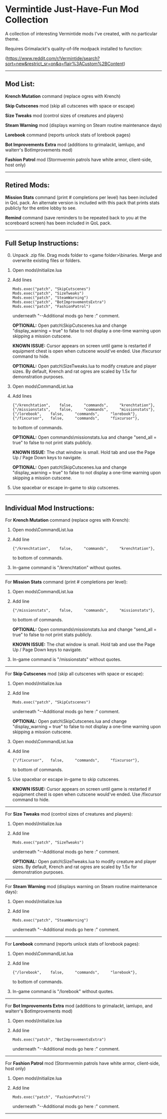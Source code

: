 # Vermintide Just-Have-Fun Mod Collection
A collection of interesting Vermintide mods I've created, with no particular theme. 

Requires Grimalackt's quality-of-life modpack installed to function:

(https://www.reddit.com/r/Vermintide/search?sort=new&restrict_sr=on&q=flair%3ACustom%2BContent) 

----------------------------------------------------------------
Mod List:
----------------------------------------------------------------

**Krench Mutation** command (replace ogres with Krench) 

**Skip Cutscenes** mod (skip all cutscenes with space or escape)  

**Size Tweaks** mod (control sizes of creatures and players)  

**Steam Warning** mod (displays warning on Steam routine maintenance days)  

**Lorebook** command (reports unlock stats of lorebook pages)

**Bot Improvements Extra** mod (additions to grimalackt, iamlupo, and walterr's BotImprovements mod)

**Fashion Patrol** mod (Stormvermin patrols have white armor, client-side, host only)


----------------------------------------------------------------
Retired Mods:
----------------------------------------------------------------

**Mission Stats** command (print # completions per level) has been included in QoL pack. An alternate version is included with this pack that prints stats publicly for the entire lobby to see. 

**Remind** command (save reminders to be repeated back to you at the scoreboard screen) has been included in QoL pack.


----------------------------------------------------------------
Full Setup Instructions:
----------------------------------------------------------------

0.	Unpack .zip file. Drag mods folder to \<game folder\>\binaries. Merge and overwrite existing files or folders.

1.	Open mods\Initialize.lua

2.	Add lines 

		Mods.exec("patch", "SkipCutscenes")
		Mods.exec("patch", "SizeTweaks")
		Mods.exec("patch", "SteamWarning")
		Mods.exec("patch", "BotImprovementsExtra")
		Mods.exec("patch", "FashionPatrol")
    
	underneath "--Additional mods go here :" comment.

    **OPTIONAL:**   Open patch\SkipCutscenes.lua and change "display_warning = true" to false to not display a one-time warning upon skipping a mission cutscene.
	
	**KNOWN ISSUE:**   Cursor appears on screen until game is restarted if equipment chest is open when cutscene would've ended. Use /fixcursor command to hide.
	
    **OPTIONAL:**   Open patch\SizeTweaks.lua to modify creature and player sizes. By default, Krench and rat ogres are scaled by 1.5x for demonstration purposes.
	
3.	Open mods\CommandList.lua

4.	Add lines

		{"/krenchtation",	 false, 	"commands", 	"krenchtation"},
		{"/missionstats",	 false, 	"commands", 	"missionstats"},
		{"/lorebook",	 false, 	"commands", 	"lorebook"},
		{"/fixcursor",	 false, 	"commands", 	"fixcursor"},
    
	to bottom of commands.
	
    **OPTIONAL:**   Open commands\missionstats.lua and change "send_all = true" to false to not print stats publicly.
    
    **KNOWN ISSUE:**  The chat window is small. Hold tab and use the Page Up / Page Down keys to navigate.
	
    **OPTIONAL:**   Open patch\SkipCutscenes.lua and change "display_warning = true" to false to not display a one-time warning upon skipping a mission cutscene.
	
5.	Use spacebar or escape in-game to skip cutscenes.



----------------------------------------------------------------
Individual Mod Instructions:
----------------------------------------------------------------

For **Krench Mutation** command (replace ogres with Krench):

1.	Open mods\CommandList.lua

2.	Add line 

		{"/krenchtation",	 false, 	"commands", 	"krenchtation"},
    
	to bottom of commands.
	
3.	In-game command is "/krenchtation" without quotes.

----------------------------------------------------------------

For **Mission Stats** command (print # completions per level):

1.	Open mods\CommandList.lua

2.	Add line 

		{"/missionstats",	 false, 	"commands", 	"missionstats"},
    
	to bottom of commands.

    **OPTIONAL:**   Open commands\missionstats.lua and change "send_all = true" to false to not print stats publicly.
    
    **KNOWN ISSUE:**  The chat window is small. Hold tab and use the Page Up / Page Down keys to navigate.
	
3.	In-game command is "/missionstats" without quotes.

----------------------------------------------------------------

For **Skip Cutscenes** mod (skip all cutscenes with space or escape):

1.	Open mods\Initialize.lua

2.	Add line 

		Mods.exec("patch", "SkipCutscenes")
    
	underneath "--Additional mods go here :" comment.

    **OPTIONAL:**   Open patch\SkipCutscenes.lua and change "display_warning = true" to false to not display a one-time warning upon skipping a mission cutscene.
	
3.	Open mods\CommandList.lua

4.	Add line 

		{"/fixcursor",	 false, 	"commands", 	"fixcursor"},
    
	to bottom of commands.
	
5.	Use spacebar or escape in-game to skip cutscenes.

    **KNOWN ISSUE:**   Cursor appears on screen until game is restarted if equipment chest is open when cutscene would've ended. Use /fixcursor command to hide.
	
----------------------------------------------------------------

For **Size Tweaks** mod (control sizes of creatures and players):

1.	Open mods\Initialize.lua

2.	Add line 

		Mods.exec("patch", "SizeTweaks")
    
	underneath "--Additional mods go here :" comment.

    **OPTIONAL:**   Open patch\SizeTweaks.lua to modify creature and player sizes. By default, Krench and rat ogres are scaled by 1.5x for demonstration purposes.

----------------------------------------------------------------

For **Steam Warning** mod (displays warning on Steam routine maintenance days):

1.	Open mods\Initialize.lua

2.	Add line 

		Mods.exec("patch", "SteamWarning")
    
	underneath "--Additional mods go here :" comment.

----------------------------------------------------------------

For **Lorebook** command (reports unlock stats of lorebook pages):

1.	Open mods\CommandList.lua

2.	Add line 

		{"/lorebook",	 false, 	"commands", 	"lorebook"},
    
	to bottom of commands.
	
3.	In-game command is "/lorebook" without quotes.

----------------------------------------------------------------

For **Bot Improvements Extra** mod (additions to grimalackt, iamlupo, and walterr's BotImprovements mod)

1.	Open mods\Initialize.lua

2.	Add line 

		Mods.exec("patch", "BotImprovementsExtra")
    
	underneath "--Additional mods go here :" comment.

----------------------------------------------------------------

For **Fashion Patrol** mod (Stormvermin patrols have white armor, client-side, host only)

1.	Open mods\Initialize.lua

2.	Add line 

		Mods.exec("patch", "FashionPatrol")
    
	underneath "--Additional mods go here :" comment.

----------------------------------------------------------------